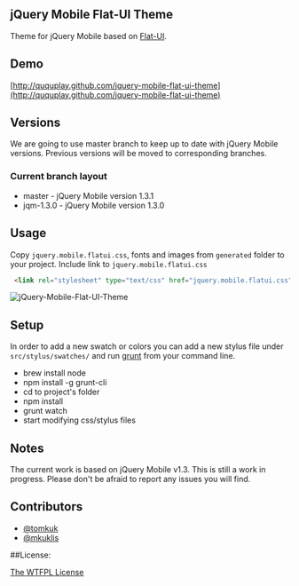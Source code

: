 ## jQuery Mobile Flat-UI Theme

Theme for jQuery Mobile based on [Flat-UI](http://designmodo.com/demo/flat-ui/).

## Demo

[http://ququplay.github.com/jquery-mobile-flat-ui-theme](http://ququplay.github.com/jquery-mobile-flat-ui-theme)

## Versions

We are going to use master branch to keep up to date with jQuery Mobile versions. Previous versions will be moved to corresponding branches.

### Current branch layout

- master - jQuery Mobile version 1.3.1
- jqm-1.3.0 - jQuery Mobile version 1.3.0

## Usage

Copy `jquery.mobile.flatui.css`, fonts and images from `generated` folder to your project.
Include link to `jquery.mobile.flatui.css`

```html
 <link rel="stylesheet" type="text/css" href="jquery.mobile.flatui.css" />
```

![jQuery-Mobile-Flat-UI-Theme](http://oi46.tinypic.com/xm2xlc.jpg)


## Setup

In order to add a new swatch or colors you can add a new stylus file under `src/stylus/swatches/` and run [grunt](http://gruntjs.com/) from your command line.

- brew install node
- npm install -g grunt-cli
- cd to project's folder
- npm install
- grunt watch
- start modifying css/stylus files

## Notes

The current work is based on jQuery Mobile v1.3. This is still a work in progress. Please don't be afraid to report any issues you will find.

## Contributors

* [@tomkuk](http://github.com/tomkuk)
* [@mkuklis](http://github.com/mkuklis)

##License:

[The WTFPL License](http://en.wikipedia.org/wiki/WTFPL)

